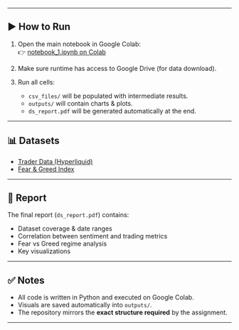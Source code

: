 
---

## ▶️ How to Run

1. Open the main notebook in Google Colab:  
   👉 [notebook_1.ipynb on Colab](https://colab.research.google.com/drive/13HRtWsBn0044VSJFmWnDxI9TatYs45Un?usp=sharing)

2. Make sure runtime has access to Google Drive (for data download).  

3. Run all cells:
   - `csv_files/` will be populated with intermediate results.  
   - `outputs/` will contain charts & plots.  
   - `ds_report.pdf` will be generated automatically at the end.  

---

## 📊 Datasets

- [Trader Data (Hyperliquid)](https://drive.google.com/file/d/1IAfLZwu6rJzyWKgBToqwSmmVYU6VbjVs/view?usp=sharing)  
- [Fear & Greed Index](https://drive.google.com/file/d/1PgQC0tO8XN-wqkNyghWc_-mnrYv_nhSf/view?usp=sharing)  

---

## 📑 Report

The final report (`ds_report.pdf`) contains:
- Dataset coverage & date ranges  
- Correlation between sentiment and trading metrics  
- Fear vs Greed regime analysis  
- Key visualizations  

---

## ✅ Notes

- All code is written in Python and executed on Google Colab.  
- Visuals are saved automatically into `outputs/`.  
- The repository mirrors the **exact structure required** by the assignment.  

---

